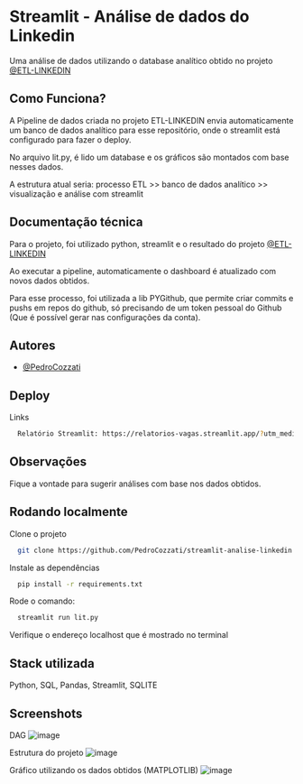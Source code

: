 
# Streamlit - Análise de dados do Linkedin

Uma análise de dados utilizando o database analítico obtido no projeto [@ETL-LINKEDIN](https://github.com/PedroCozzati/pipeline-airflow-etl-linkedin)





## Como Funciona?

A Pipeline de dados criada no projeto ETL-LINKEDIN envia automaticamente um banco de dados analítico para esse repositório, onde o streamlit está configurado para fazer o deploy.

No arquivo lit.py, é lido um database e os gráficos são montados com base nesses dados.

A estrutura atual seria:
processo ETL >> banco de dados analítico >> visualização e análise com streamlit 
## Documentação técnica

Para o projeto, foi utilizado python, streamlit e o resultado do projeto [@ETL-LINKEDIN](https://github.com/PedroCozzati/pipeline-airflow-etl-linkedin)

Ao executar a pipeline, automaticamente o dashboard é atualizado com novos dados obtidos.

Para esse processo, foi utilizada a lib PYGithub, que permite criar commits e pushs em repos do github, só precisando de um token pessoal do Github (Que é possível gerar nas configurações da conta).





## Autores

- [@PedroCozzati](https://www.github.com/PedroCozzati)


## Deploy

Links 

```bash
  Relatório Streamlit: https://relatorios-vagas.streamlit.app/?utm_medium=oembed
```


## Observações

Fique a vontade para sugerir análises com base nos dados obtidos.
## Rodando localmente

Clone o projeto

```bash
  git clone https://github.com/PedroCozzati/streamlit-analise-linkedin
```

Instale as dependências

```bash
  pip install -r requirements.txt
```

Rode o comando:

```bash
  streamlit run lit.py
```

Verifique o endereço localhost que é mostrado no terminal

## Stack utilizada

Python, SQL, Pandas, Streamlit, SQLITE


## Screenshots


DAG
![image](https://github.com/PedroCozzati/pipeline-airflow-etl-linkedin/assets/80106385/60e6c975-23dc-44a0-a05a-132cd6d6fca7)

Estrutura do projeto
![image](https://github.com/PedroCozzati/pipeline-airflow-etl-linkedin/assets/80106385/d476f47a-f4ef-47c5-97d9-473055690f75)

Gráfico utilizando os dados obtidos (MATPLOTLIB)
![image](https://github.com/PedroCozzati/pipeline-airflow-etl-linkedin/assets/80106385/bea71478-86a4-43de-929b-45a4f936ff47)
